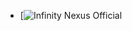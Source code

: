 + [![Infinity Nexus Official](https://www.curseforge.com/minecraft/modpacks/infinity-nexus-official)
